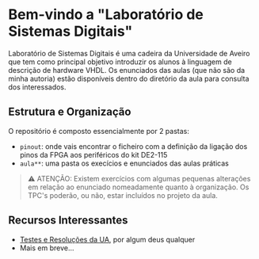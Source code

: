 # Bem-vindo a "Laboratório de Sistemas Digitais"

Laboratório de Sistemas Digitais é uma cadeira da Universidade de Aveiro que tem como principal objetivo introduzir os alunos à linguagem de descrição de hardware VHDL. Os enunciados das aulas (que não são da minha autoria) estão disponíveis dentro do diretório da aula para consulta dos interessados.

## Estrutura e Organização

O repositório é composto essencialmente por 2 pastas:

- `pinout`: onde vais encontrar o ficheiro com a definição da ligação dos pinos da FPGA aos periféricos do kit DE2-115
- `aula**`: uma pasta os execícios e enunciados das aulas práticas

> ⚠️ ATENÇÃO: Existem exercícios com algumas pequenas alterações em relação ao enunciado nomeadamente quanto à organização. Os TPC's poderão, ou não, estar incluídos no projeto da aula.

## Recursos Interessantes

- [Testes e Resoluções da UA](https://www.youtube.com/watch?v=iik25wqIuFo), por algum deus qualquer
- Mais em breve...
